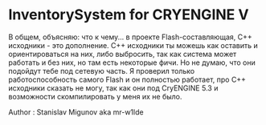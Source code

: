 # InventorySystem for CRYENGINE V
В общем, объясняю: что к чему... в проекте Flash-составляющая, C++ исходники - это дополнение. 
С++ исходники ты можешь как оставить и ориентироваться на них, либо выбросить, так как система может работать и без них, но там есть некоторые фичи. Но не думаю, что они подойдут тебе под сетевую часть.
Я проверил только работоспособность самого Flash и он полностью работает, про C++ исходники сказать не могу, так как они под CryENGINE 5.3 и возможности скомпилировать у меня их не было. 


Author : Stanislav Migunov aka mr-w1lde

